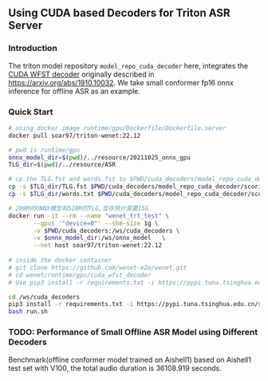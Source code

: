 ## Using CUDA based Decoders for Triton ASR Server
### Introduction
The triton model repository `model_repo_cuda_decoder` here, integrates the [CUDA WFST decoder](https://github.com/nvidia-riva/riva-asrlib-decoder) originally described in https://arxiv.org/abs/1910.10032. We take small conformer fp16 onnx inference for offline ASR as an example.

### Quick Start
```sh
# using docker image runtime/gpu/Dockerfile/Dockerfile.server
docker pull soar97/triton-wenet:22.12

# pwd is runtime/gpu
onnx_model_dir=$(pwd)/../resource/20211025_onnx_gpu
TLG_dir=$(pwd)/../resource/ASR

# cp the TLG.fst and words.fst to $PWD/cuda_decoders/model_repo_cuda_decoder/scoring
cp -s $TLG_dir/TLG.fst $PWD/cuda_decoders/model_repo_cuda_decoder/scoring/1/lang/
cp -s $TLG_dir/words.txt $PWD/cuda_decoders/model_repo_cuda_decoder/scoring/1/lang/

# 200M的ONNX模型和520M的TLG,显存预计需要15G
docker run -it --rm --name "wenet_trt_test" \
       --gpus '"device=0"' --shm-size 1g \
       -v $PWD/cuda_decoders:/ws/cuda_decoders \
       -v $onnx_model_dir:/ws/onnx_model   \
       --net host soar97/triton-wenet:22.12  
    
# inside the docker container
# git clone https://github.com/wenet-e2e/wenet.git
# cd wenet/runtime/gpu/cuda_wfst_decoder
# Use pip3 install -r requirements.txt -i https://pypi.tuna.tsinghua.edu.cn/simple if you encounter network issue

cd /ws/cuda_decoders 
pip3 install -r requirements.txt -i https://pypi.tuna.tsinghua.edu.cn/simple
bash run.sh
```

### TODO: Performance of Small Offline ASR Model using Different Decoders

Benchmark(offline conformer model trained on Aishell1) based on Aishell1 test set with V100, the total audio duration is 36108.919 seconds.

<!-- (Note: decoding time is the time spent by the decoding process)
|Decoding Method | decoding time(s) | WER (%)    |
|----------|--------------------|----------------|
| CTC Greedy Search                |  | 4.97  |
| CUDA WFST Decoding (3-gram LM)   |  |   | -->
